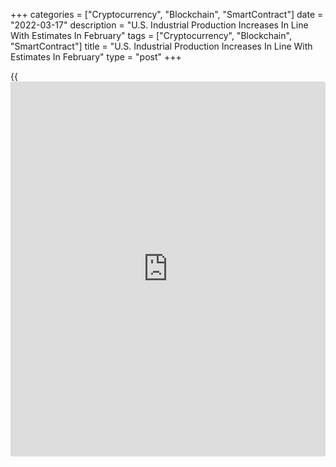 +++
categories = ["Cryptocurrency", "Blockchain", "SmartContract"]
date = "2022-03-17"
description = "U.S. Industrial Production Increases In Line With Estimates In February"
tags = ["Cryptocurrency", "Blockchain", "SmartContract"]
title = "U.S. Industrial Production Increases In Line With Estimates In February"
type = "post"
+++

{{<iframe id="large-banner" src="https://www.bounty.group/#slide=6.0" width="100%" height="600" scrolling="no" style="border: 0px solid rgb(216, 221, 230); border-radius: 3px;">}}

Industrial production in the U.S. increased in line with economist
estimates in the month of February, according to a report released by
the Federal Reserve on Thursday.

The report showed industrial production rose by 0.5 percent in February
after jumping by 1.4 percent in January. Economists had expected to
production to climb by 0.5 percent.

The continued increase in production came as manufacturing output jumped
by 1.2 percent in February after having been little changed in each of
the previous two months.

Mining output also inched up by 0.1 percent in February after surging by
1.3 percent in January, while utilities output slumped by 2.7 percent in
February after spiking by 10.4 percent in January.

The Fed said total industrial production in February was up by 7.5
percent compared to a year ago but noted but severe winter weather
significantly suppressed industrial activity in February 2021.

"A more useful comparison shows that the index has advanced a still-
strong 4.2 percent since January 2021," the Fed said.

The report also showed capacity utilization in the industrial sector
rose to 77.6 percent in February from a downwardly revised 77.3 percent
in January.

Economists had expected capacity utilization to increase to 77.8 percent
from the 77.6 percent originally reported for the previous month.

Capacity utilization in the utilities sector surged to 75.7 percent in
February from 77.9 percent in January, while capacity utilization in
both the manufacturing and mining sectors was little changed at 78.0
percent.

For comments and feedback [contact](https://www.playgroundfx.com/contact/): editorial@rtt[news](https://www.letsplayfx.com/blog/forex-news-website/).com

[Economic News][1]

 **What parts of the world are seeing the best (and worst) economic
performances lately? Click[here][2] to check out our [Econ Scorecard][2]
and find out! See up-to-the-moment [ranking](https://www.playgroundfx.com/blog/crypto-exchange-ranking/)s for the best and worst
performers in [GDP][3], [unemployment rate][4], [inflation][2] and much
more.**

   1. www.rtt[news](https://www.letsplayfx.com/blog/forex-news-website/).com/Content/EconomicNews.aspx
   2. www.rtt[news](https://www.letsplayfx.com/blog/forex-news-website/).com/economic-scorecard/world-rank/CPI/highest-performance.aspx
   3. www.rtt[news](https://www.letsplayfx.com/blog/forex-news-website/).com/economic-scorecard/world-rank/GDP/highest-performance.aspx
   4. www.rtt[news](https://www.letsplayfx.com/blog/forex-news-website/).com/economic-scorecard/world-rank/unemployment-rate/lowest-performance.aspx